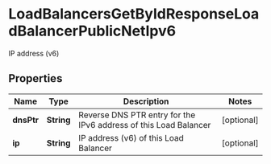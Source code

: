 

# LoadBalancersGetByIdResponseLoadBalancerPublicNetIpv6

IP address (v6)

## Properties

| Name | Type | Description | Notes |
|------------ | ------------- | ------------- | -------------|
|**dnsPtr** | **String** | Reverse DNS PTR entry for the IPv6 address of this Load Balancer |  [optional] |
|**ip** | **String** | IP address (v6) of this Load Balancer |  [optional] |



